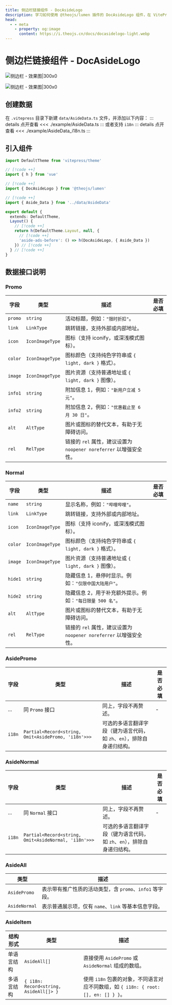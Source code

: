 ```yaml
---
title: 侧边栏链接组件 - DocAsideLogo
description: 学习如何使用 @theojs/lumen 插件的 DocAsideLogo 组件，在 VitePress 站点的侧边栏添加自定义链接、推广信息或品牌Logo。本指南将引导你配置数据并集成组件，以丰富侧边栏内容和提升用户体验。
head:
  - - meta
    - property: og:image
      content: https://i.theojs.cn/docs/docasidelogo-light.webp
---
```


# 侧边栏链接组件 - DocAsideLogo

![侧边栏 - 效果图|300x0](https://i.theojs.cn/docs/docasidelogo-light.webp#light '侧边栏 - 效果图')

![侧边栏 - 效果图|300x0](https://i.theojs.cn/docs/docasidelogo-dark.webp#dark '侧边栏 - 效果图')

## 创建数据

在 `.vitepress` 目录下新建 `data/AsideData.ts` 文件，并添加以下内容：
::: details 点开查看
<<< ./example/AsideData.ts
:::
或者支持 `i18n`
::: details 点开查看
<<< ./example/AsideData_i18n.ts
:::

## 引入组件

```ts [.vitepress/theme/index.ts]
import DefaultTheme from 'vitepress/theme'

// [!code ++]
import { h } from 'vue'

// [!code ++]
import { DocAsideLogo } from '@theojs/lumen'

// [!code ++]
import { Aside_Data } from '../data/AsideData'

export default {
  extends: DefaultTheme,
  Layout() {
    // [!code ++]
    return h(DefaultTheme.Layout, null, {
      // [!code ++]
      'aside-ads-before': () => h(DocAsideLogo, { Aside_Data })
    }) // [!code ++]
  } // [!code ++]
}
```

## 数据接口说明

### Promo

| 字段    | 类型            | 描述                                                               | 是否必填              |
| ------- | --------------- | ------------------------------------------------------------------ | --------------------- |
| `promo` | `string`        | 活动标题，例如：`"限时折扣"`。                                     | <Badge text="必填" /> |
| `link`  | `LinkType`      | 跳转链接，支持外部或内部地址。                                     | <Badge text="必填" /> |
| `icon`  | `IconImageType` | 图标（支持 iconify，或深浅模式图标）。                             | <Badge text="可选" /> |
| `color` | `IconImageType` | 图标颜色（支持纯色字符串或 `{ light, dark }` 格式）。              | <Badge text="可选" /> |
| `image` | `IconImageType` | 图片资源（支持普通地址或 `{ light, dark }` 图像）。                | <Badge text="可选" /> |
| `info1` | `string`        | 附加信息 1，例如：`"新用户立减 5 元"`。                            | <Badge text="可选" /> |
| `info2` | `string`        | 附加信息 2，例如：`"优惠截止至 6 月 30 日"`。                      | <Badge text="可选" /> |
| `alt`   | `AltType`       | 图片或图标的替代文本，有助于无障碍访问。                           | <Badge text="可选" /> |
| `rel`   | `RelType`       | 链接的 `rel` 属性，建议设置为 `noopener noreferrer` 以增强安全性。 | <Badge text="可选" /> |

### Normal

| 字段    | 类型            | 描述                                                               | 是否必填              |
| ------- | --------------- | ------------------------------------------------------------------ | --------------------- |
| `name`  | `string`        | 显示名称，例如：`"哔哩哔哩"`。                                     | <Badge text="必填" /> |
| `link`  | `LinkType`      | 跳转链接，支持外部或内部地址。                                     | <Badge text="必填" /> |
| `icon`  | `IconImageType` | 图标（支持 iconify，或深浅模式图标）。                             | <Badge text="可选" /> |
| `color` | `IconImageType` | 图标颜色（支持纯色字符串或 `{ light, dark }` 格式）。              | <Badge text="可选" /> |
| `image` | `IconImageType` | 图片资源（支持普通地址或 `{ light, dark }` 图像）。                | <Badge text="可选" /> |
| `hide1` | `string`        | 隐藏信息 1，悬停时显示。例如：`"仅限中国大陆用户"`。               | <Badge text="可选" /> |
| `hide2` | `string`        | 隐藏信息 2，用于补充额外提示。例如：`"每日限量 500 名"`。          | <Badge text="可选" /> |
| `alt`   | `AltType`       | 图片或图标的替代文本，有助于无障碍访问。                           | <Badge text="可选" /> |
| `rel`   | `RelType`       | 链接的 `rel` 属性，建议设置为 `noopener noreferrer` 以增强安全性。 | <Badge text="可选" /> |

### AsidePromo

| 字段   | 类型                                                | 描述                                                                    | 是否必填              |
| ------ | --------------------------------------------------- | ----------------------------------------------------------------------- | --------------------- |
| ...    | 同 `Promo` 接口                                     | 同上，字段不再赘述。                                                    | -                     |
| `i18n` | `Partial<Record<string, Omit<AsidePromo, 'i18n'>>>` | 可选的多语言翻译字段（键为语言代码，如 `zh`、`en`），排除自身递归结构。 | <Badge text="可选" /> |

### AsideNormal

| 字段   | 类型                                                 | 描述                                                                    | 是否必填              |
| ------ | ---------------------------------------------------- | ----------------------------------------------------------------------- | --------------------- |
| ...    | 同 `Normal` 接口                                     | 同上，字段不再赘述。                                                    | -                     |
| `i18n` | `Partial<Record<string, Omit<AsideNormal, 'i18n'>>>` | 可选的多语言翻译字段（键为语言代码，如 `zh`、`en`），排除自身递归结构。 | <Badge text="可选" /> |

### AsideAll

| 类型          | 描述                                                     |
| ------------- | -------------------------------------------------------- |
| `AsidePromo`  | 表示带有推广性质的活动类型，含 `promo`、`info1` 等字段。 |
| `AsideNormal` | 表示普通展示项，仅有 `name`、`link` 等基本信息字段。     |

### AsideItem

| 结构形式   | 类型                                   | 描述                                                                                |
| ---------- | -------------------------------------- | ----------------------------------------------------------------------------------- |
| 单语言结构 | `AsideAll[]`                           | 直接使用 `AsidePromo` 或 `AsideNormal` 组成的数组。                                 |
| 多语言结构 | `{ i18n: Record<string, AsideAll[]> }` | 使用 `i18n` 包裹的对象，不同语言对应不同数组，如 `{ i18n: { root: [], en: [] } }`。 |
